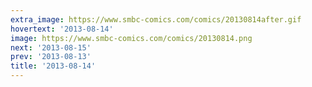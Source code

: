 ```yaml
---
extra_image: https://www.smbc-comics.com/comics/20130814after.gif
hovertext: '2013-08-14'
image: https://www.smbc-comics.com/comics/20130814.png
next: '2013-08-15'
prev: '2013-08-13'
title: '2013-08-14'
---
```

